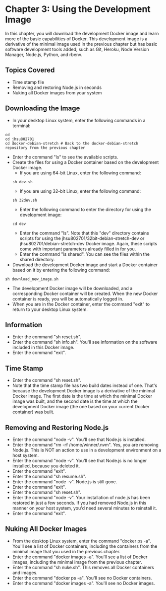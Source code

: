 # Chapter 3: Using the Development Image

In this chapter, you will download the development Docker image and learn more of the basic capabilities of Docker.  This development image is a derivative of the minimal image used in the previous chapter but has basic software development tools added, such as Git, Heroku, Node Version Manager, Node.js, Python, and rbenv.

## Topics Covered
* Time stamp file
* Removing and restoring Node.js in seconds
* Nuking all Docker images from your system

## Downloading the Image
* In your desktop Linux system, enter the following commands in a terminal:
```
cd
cd jhsu802701
cd docker-debian-stretch # Back to the docker-debian-stretch repository from the previous chapter
```
* Enter the command "ls" to see the available scripts.
* Create the files for using a Docker container based on the development Docker image.
  * If you are using 64-bit Linux, enter the following command:
  ```
  sh dev.sh
  ```
  * If you are using 32-bit Linux, enter the following command:
  ```
  sh 32dev.sh
  ```
  * Enter the following command to enter the directory for using the development image:
  ```
  cd dev
  ```
  * Enter the command "ls".  Note that this "dev" directory contains scripts for using the jhsu802701/32bit-debian-stretch-dev or jhsu802701/debian-stretch-dev Docker image.  Again, these scripts come with important parameters already filled in for you.
  * Enter the command "ls shared".  You can see the files within the shared directory.
* Download the development Docker image and start a Docker container based on it by entering the following command:
```
sh download_new_image.sh
```
* The development Docker image will be downloaded, and a corresponding Docker container will be created. When the new Docker container is ready, you will be automatically logged in.
* When you are in the Docker container, enter the command "exit" to return to your desktop Linux system.

## Information
* Enter the command "sh reset.sh".
* Enter the command "sh info.sh".  You'll see information on the software included in this Docker image.
* Enter the command "exit".

## Time Stamp
* Enter the command "sh reset.sh".
* Note that the time stamp file has two build dates instead of one.  That's because the development Docker image is a derivative of the minimal Docker image.  The first date is the time at which the minimal Docker image was built, and the second date is the time at which the development Docker image (the one based on your current Docker container) was built.

## Removing and Restoring Node.js
* Enter the command "node -v".  You'll see that Node.js is installed.
* Enter the command "rm -rf /home/winner/.nvm".  Yes, you are removing Node.js.  This is NOT an action to use in a development environment on a host system.
* Enter the command "node -v".  You'll see that Node.js is no longer installed, because you deleted it.
* Enter the command "exit".
* Enter the command "sh resume.sh".
* Enter the command "node -v".  Node.js is still gone.
* Enter the command "exit".
* Enter the command "sh reset.sh".  
* Enter the command "node -v".  Your installation of node.js has been restored in just a few seconds.  If you had removed Node.js in this manner on your host system, you'd need several minutes to reinstall it.
* Enter the command "exit".

## Nuking All Docker Images
* From the desktop Linux system, enter the command "docker ps -a".  You'll see a list of Docker containers, including the containers from the minimal image that you used in the previous chapter.
* Enter the command "docker images -a".  You'll see a list of Docker images, including the minimal image from the previous chapter.
* Enter the command "sh nuke.sh".  This removes all Docker containers and images.
* Enter the command "docker ps -a".  You'll see no Docker containers.
* Enter the command "docker images -a".  You'll see no Docker images.
